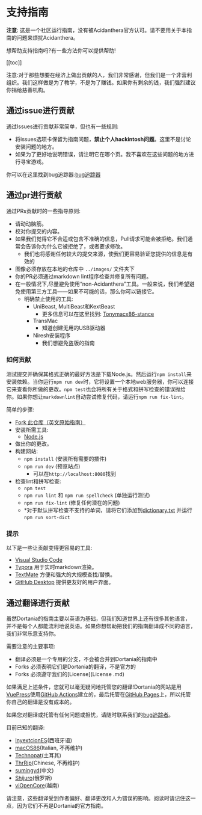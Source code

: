 # 支持指南

**注意**: 这是一个社区运行指南，没有被Acidanthera官方认可。请不要用关于本指南的问题来烦扰Acidanthera。

想帮助支持指南吗?有一些方法你可以提供帮助!

[[toc]]

注意:对于那些想要在经济上做出贡献的人，我们非常感谢，但我们是一个非营利组织。我们这样做是为了教学，不是为了赚钱。如果你有剩余的钱，我们强烈建议你捐给慈善机构。

## 通过issue进行贡献

 通过Issues进行贡献非常简单，但也有一些规则:

* 将issues选项卡保留为指南问题，**禁止个人hackintosh问题**。这里不是讨论安装问题的地方。
* 如果为了更好地说明错误，请注明它在哪个页。我不喜欢在这些问题的地方进行寻宝游戏。

你可以在这里找到bug追踪器:[bug追踪器](https://github.com/dortania/bugtracker)

## 通过pr进行贡献

通过PRs贡献时的一些指导原则:

* 请动动脑筋。
* 校对你提交的内容。
* 如果我们觉得它不合适或包含不准确的信息，Pull请求可能会被拒绝。我们通常会告诉你为什么它被拒绝了，或者要求修改。
  * 我们也将感谢任何较大的提交来源，使我们更容易验证您提供的信息是有效的
* 图像必须存放在本地的仓库中 `../images/` 文件夹下
* 你的PR必须通过markdown lint程序检查并修复所有问题。
* 在一般情况下,尽量避免使用“non-Acidanthera”工具。一般来说，我们希望避免使用第三方工具——如果不可能的话，那么你可以链接它。
  * 明确禁止使用的工具:
    * UniBeast, MultiBeast和KextBeast
      * 更多信息可以在这里找到: [Tonymacx86-stance](https://github.com/khronokernel/Tonymcx86-stance)
    * TransMac
      * 知道创建无用的USB驱动器
    * Niresh安装程序
      * 我们想避免盗版的指南

### 如何贡献

测试提交并确保其格式正确的最好方法是下载Node.js。然后运行`npm install`来安装依赖。当你运行`npm run dev`时，它将设置一个本地web服务器，你可以连接它来查看你所做的更改。`npm test`也会将所有关于格式和拼写检查的错误抛给你。如果你想让`markdownlint`自动尝试修复代码，请运行`npm run fix-lint`。

简单的步骤:

* [Fork 此仓库（英文原始指南）](https://github.com/dortania/OpenCore-Install-Guide/fork/)
* 安装所需工具:
  * [Node.js](https://nodejs.org/)
* 做出你的更改。
* 构建网站:
  * `npm install` (安装所有需要的插件)
  * `npm run dev` (预览站点)
    * 可以在`http://localhost:8080`找到
* 检查lint和拼写检查:
  * `npm test`
  * `npm run lint` 和 `npm run spellcheck` (单独运行测试)
  * `npm run fix-lint` (修复任何潜在的问题)
  * *对于默认拼写检查不支持的单词，请将它们添加到[dictionary.txt](./dictionary/dictionary.txt) 并运行 `npm run sort-dict`

### 提示

以下是一些让贡献变得更容易的工具:

* [Visual Studio Code](https://code.visualstudio.com)
* [Typora](https://typora.io) 用于实时markdown渲染。
* [TextMate](https://macromates.com) 方便和强大的大规模查找/替换。
* [GitHub Desktop](https://desktop.github.com) 提供更友好的用户界面。

## 通过翻译进行贡献

虽然Dortania的指南主要以英语为基础，但我们知道世界上还有很多其他语言，并不是每个人都能流利地说英语。如果你想帮助把我们的指南翻译成不同的语言，我们非常乐意支持你。

需要注意的主要事项:

* 翻译必须是一个专用的分支，不会被合并到Dortania的指南中
* Forks 必须表明它们是Dortania的翻译，不是官方的
* Forks 必须遵守我们的[License](License .md)

如果满足上述条件，您就可以毫无疑问地托管您的翻译!Dortania的网站是用[VuePress](https://vuepress.vuejs.org)使用[GitHub Actions](https://github.com/features/actions)建立的，最后托管在[GitHub Pages](https://pages.github.com)上，所以托管你自己的翻译是没有成本的。

如果您对翻译或托管有任何问题或担忧，请随时联系我们的[bug追踪者](https://github.com/dortania/bugtracker)。

目前已知的翻译:

* [InyextcionES](https://github.com/InyextcionES/OpenCore-Install-Guide)(西班牙语)
* [macOS86](https://macos86.gitbook.io/guida-opencore/)(Italian, 不再维护)
* [Technopat](https://www.technopat.net/sosyal/konu/opencore-ile-macos-kurulum-rehberi.963661/)(土耳其)
* [ThrRip](https://github.com/ThrRip/OpenCore-Install-Guide)(Chinese, 不再维护)
* [sumingyd](https://github.com/sumingyd/OpenCore-Install-Guide)(中文)
* [Shijuro](https://github.com/shijuro/OpenCore-Install-Guide)(俄罗斯)
* [viOpenCore](https://github.com/viOpenCore/OpenCore-Install-Guide)(越南)

请注意，这些翻译受到作者偏好、翻译更改和人为错误的影响。阅读时请记住这一点，因为它们不再是Dortania的官方指南。
